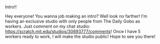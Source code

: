 Intro!!


Hey everyone! You wanna job making an intro? Well look no farther! I'm having an exclusive studio with only people from The Daily Gobo as workers. Just comment on my chat studio: https://scratch.mit.edu/studios/30893777/comments! Once I have 5 workers ready to work, I will make the studio public! Hope to see you there!